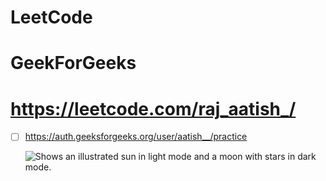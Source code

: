 # LeetCode
# GeekForGeeks

# https://leetcode.com/raj_aatish_/
- [ ] https://auth.geeksforgeeks.org/user/aatish__/practice

  <picture>
 
  <img alt="Shows an illustrated sun in light mode and a moon with stars in dark mode." src="https://assets.leetcode.com/static_assets/public/webpack_bundles/images/logo-dark.e99485d9b.svg">
  
</picture>
